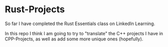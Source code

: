 # Rust-Projects

So far I have completed the Rust Essentials class on LinkedIn Learning.

In this repo I think I am going to try to "translate" the C++ projects I have in CPP-Projects, as well as add some more 
unique ones (hopefully). 
